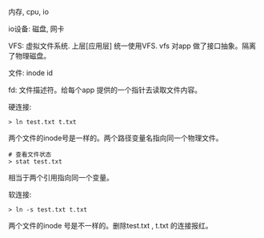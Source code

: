 内存, cpu, io

io设备: 磁盘, 网卡

VFS: 虚拟文件系统. 上层[应用层] 统一使用VFS. vfs 对app 做了接口抽象。隔离了物理磁盘。

文件: inode id

fd: 文件描述符。给每个app 提供的一个指针去读取文件内容。



硬连接: 

```shell
> ln test.txt t.txt
```

两个文件的inode号是一样的。两个路径变量名指向同一个物理文件。

```shell
# 查看文件状态
> stat test.txt
```

相当于两个引用指向同一个变量。

软连接: 

```shell
> ln -s test.txt t.txt
```

两个文件的inode 号是不一样的。删除test.txt , t.txt 的连接报红。